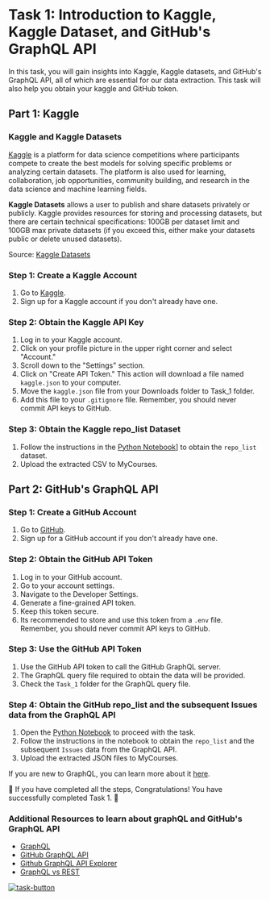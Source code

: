 # Task 1: Introduction to Kaggle, Kaggle Dataset, and GitHub's GraphQL API

In this task, you will gain insights into Kaggle, Kaggle datasets, and GitHub's GraphQL API, all of which are essential for our data extraction. This task will also help you obtain your kaggle and GitHub token.

<!-- 🔗 **Click through the demo** to familiarize yourself with the steps required: [Task 1 Demo](https://app.supademo.com/embed/7EtskutdCC93mvxG_ZEdV) -->

## Part 1: Kaggle

### Kaggle and Kaggle Datasets

[Kaggle](https://www.coursera.org/articles/kaggle) is a platform for data science competitions where participants compete to create the best models for solving specific problems or analyzing certain datasets. The platform is also used for learning, collaboration, job opportunities, community building, and research in the data science and machine learning fields.

**Kaggle Datasets** allows a user to publish and share datasets privately or publicly. Kaggle provides resources for storing and processing datasets, but there are certain technical specifications: 100GB per dataset limit and 100GB max private datasets (if you exceed this, either make your datasets public or delete unused datasets).

Source: [Kaggle Datasets](https://www.kaggle.com/docs/datasets)

### Step 1: Create a Kaggle Account

1. Go to [Kaggle](https://www.kaggle.com/).
2. Sign up for a Kaggle account if you don't already have one.

### Step 2: Obtain the Kaggle API Key

1. Log in to your Kaggle account.
2. Click on your profile picture in the upper right corner and select "Account."
3. Scroll down to the "Settings" section.
4. Click on "Create API Token." This action will download a file named `kaggle.json` to your computer.
5. Move the `kaggle.json` file from your Downloads folder to Task_1 folder.
6. Add this file to your `.gitignore` file. Remember, you should never commit API keys to GitHub.

### Step 3: Obtain the Kaggle repo_list Dataset
1. Follow the instructions in the [Python Notebook](/Tasks/Task_1/task_1.ipynb)] to obtain the `repo_list` dataset.
2. Upload the extracted CSV to MyCourses.

## Part 2: GitHub's GraphQL API

<!-- 🔗 **Click through the demo** to learn more about GitHub's GraphQL API: [GitHub's GraphQL API Demo](https://app.supademo.com/embed/Suz5pnDrt_pFS81gg5vM4) -->

### Step 1: Create a GitHub Account

1. Go to [GitHub](https://github.com/).
2. Sign up for a GitHub account if you don't already have one.

### Step 2: Obtain the GitHub API Token

1. Log in to your GitHub account.
2. Go to your account settings.
3. Navigate to the Developer Settings.
4. Generate a fine-grained API token.
5. Keep this token secure.
6. Its recommended to store and use this token from a `.env` file. Remember, you should never commit API keys to GitHub.

### Step 3: Use the GitHub API Token

1. Use the GitHub API token to call the GitHub GraphQL server.
2. The GraphQL query file required to obtain the data will be provided.
3. Check the `Task_1` folder for the GraphQL query file.

### Step 4: Obtain the GitHub repo_list and the subsequent Issues data from the GraphQL API
1. Open the [Python Notebook](/Tasks/Task_1/task_1.ipynb) to proceed with the task. 
2. Follow the instructions in the notebook to obtain the `repo_list` and the subsequent `Issues` data from the GraphQL API.
3. Upload the extracted JSON files to MyCourses.

If you are new to GraphQL, you can learn more about it [here](https://graphql.org/).

🎉 If you have completed all the steps, Congratulations! You have successfully completed Task 1. 🎉

### Additional Resources to learn about graphQL and GitHub's GraphQL API

- [GraphQL](https://graphql.org/)
- [GitHub GraphQL API](https://docs.github.com/en/graphql)
- [Github GraphQL API Explorer](https://docs.github.com/en/graphql/overview/explorer)
- [GraphQL vs REST](https://www.apollographql.com/blog/graphql-vs-rest-5d425123e34b/)



[![task-button]][Shield]
<!-----------BUTTON----------------------------------------------------------------->

[task-button]: https://img.shields.io/badge/Let's_jump_to_task_2-F76902?style=for-the-badge

[Shield]: ../Task_2/task_2.md
